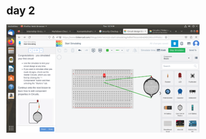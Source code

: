 # day 2
![no loading](https://github.com/Adhithkjayadas/internship-10-days/blob/main/Screenshot%20from%202023-05-09%2012-14-35.png)
